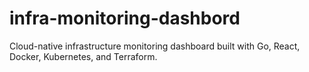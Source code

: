 # infra-monitoring-dashbord
Cloud-native infrastructure monitoring dashboard built with Go, React, Docker, Kubernetes, and Terraform.

